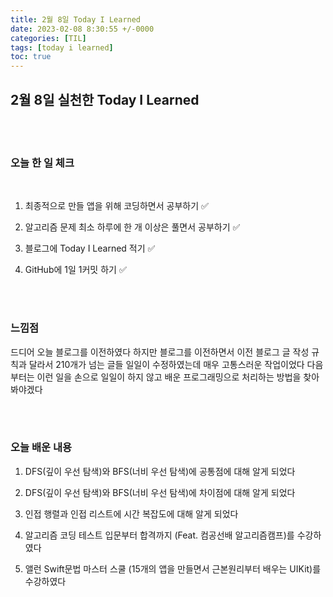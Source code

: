 ```yaml
---
title: 2월 8일 Today I Learned
date: 2023-02-08 8:30:55 +/-0000
categories: [TIL]
tags: [today i learned]
toc: true
---
```


## 2월 8일 실천한 Today I Learned

<br><br>


### 오늘 한 일 체크
<br>

1. 최종적으로 만들 앱을 위해 코딩하면서 공부하기 ✅

2. 알고리즘 문제 최소 하루에 한 개 이상은 풀면서 공부하기 ✅

3. 블로그에 Today I Learned 적기 ✅

4. GitHub에 1일 1커밋 하기 ✅

<br><br>

### 느낌점

드디어 오늘 블로그를 이전하였다 하지만 블로그를 이전하면서 이전 블로그 글 작성 규칙과 달라서 210개가 넘는 글들 일일이 수정하였는데 매우 고통스러운 작업이었다 다음부터는 이런 일을 손으로 일일이 하지 않고 배운 프로그래밍으로 처리하는 방법을 찾아 봐야겠다

<br><br>

### 오늘 배운 내용

1. DFS(깊이 우선 탐색)와 BFS(너비 우선 탐색)에 공통점에 대해 알게 되었다

1. DFS(깊이 우선 탐색)와 BFS(너비 우선 탐색)에 차이점에 대해 알게 되었다

1. 인접 행렬과 인접 리스트에 시간 복잡도에 대해 알게 되었다

1. 알고리즘 코딩 테스트 입문부터 합격까지 (Feat. 컴공선배 알고리즘캠프)를 수강하였다

1. 앨런 Swift문법 마스터 스쿨 (15개의 앱을 만들면서 근본원리부터 배우는 UIKit)를 수강하였다